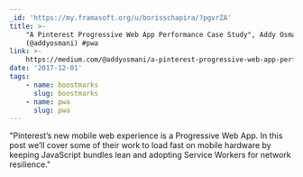 ```yaml
---
_id: 'https://my.framasoft.org/u/borisschapira/?pgvrZA'
title: >-
    "A Pinterest Progressive Web App Performance Case Study", Addy Osmani
    (@addyosmani) #pwa
link: >-
    https://medium.com/@addyosmani/a-pinterest-progressive-web-app-performance-case-study-3bd6ed2e6154
date: '2017-12-01'
tags:
    - name: boostmarks
      slug: boostmarks
    - name: pwa
      slug: pwa
---
```


<div class="markdown"><p>&quot;Pinterest’s new mobile web experience is a Progressive Web App. In this post we’ll cover some of their work to load fast on mobile hardware by keeping JavaScript bundles lean and adopting Service Workers for network resilience.&quot;
</p></div>
